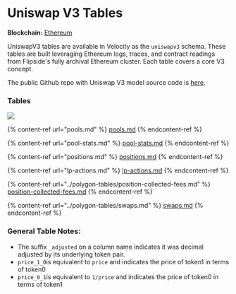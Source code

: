 # Uniswap V3 Tables

**Blockchain:** [Ethereum](https://ethereum.org/en/)

UniswapV3 tables are available in Velocity as the `uniswapv3` schema. These tables are built leveraging Ethereum logs, traces, and contract readings from Flipside's fully archival Ethereum cluster. Each table covers a core V3 concept.&#x20;

The public Github repo with Uniswap V3 model source code is [here](https://github.com/FlipsideCrypto/sql\_models/tree/main/models/uniswapv3/eth\_mainnet).

### Tables

![](<../../../../.gitbook/assets/Uniswap V3 - Copy of uniswapv3 silver\_tables.png>)

{% content-ref url="pools.md" %}
[pools.md](pools.md)
{% endcontent-ref %}

{% content-ref url="pool-stats.md" %}
[pool-stats.md](pool-stats.md)
{% endcontent-ref %}

{% content-ref url="positions.md" %}
[positions.md](positions.md)
{% endcontent-ref %}

{% content-ref url="lp-actions.md" %}
[lp-actions.md](lp-actions.md)
{% endcontent-ref %}

{% content-ref url="../polygon-tables/position-collected-fees.md" %}
[position-collected-fees.md](../polygon-tables/position-collected-fees.md)
{% endcontent-ref %}

{% content-ref url="../polygon-tables/swaps.md" %}
[swaps.md](../polygon-tables/swaps.md)
{% endcontent-ref %}



### **General Table Notes:**

* The suffix `_adjusted` on a column name indicates it was decimal adjusted by its underlying token pair.
* `price_1_0`is equivalent to `price` and indicates the price of token1 in terms of token0
* `price_0_1`is equivalent to `1/price` and indicates the price of token0 in terms of token1


